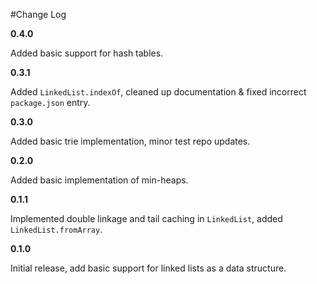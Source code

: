 #Change Log

**0.4.0**

Added basic support for hash tables.

**0.3.1**

Added `LinkedList.indexOf`, cleaned up documentation & fixed incorrect `package.json` entry.

**0.3.0**

Added basic trie implementation, minor test repo updates.

**0.2.0**

Added basic implementation of min-heaps.

**0.1.1**

Implemented double linkage and tail caching in `LinkedList`, added `LinkedList.fromArray`.

**0.1.0**

Initial release, add basic support for linked lists as a data structure.
